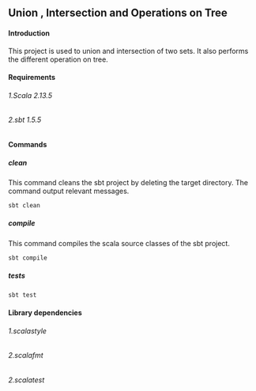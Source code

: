 ## Union , Intersection and Operations on Tree
#### Introduction
This project is used to union and intersection of two sets.
It also performs the different operation on  tree.


#### Requirements
###### 1.Scala 2.13.5
###### 2.sbt 1.5.5

#### Commands
##### clean

This command cleans the sbt project by deleting the target directory. The command output relevant messages.

```bash
sbt clean 
```
##### compile 
This command compiles the scala source classes of the sbt project.
```bash
sbt compile
```

##### tests

```bash
sbt test
```
#### Library dependencies
###### 1.scalastyle
###### 2.scalafmt
###### 2.scalatest
